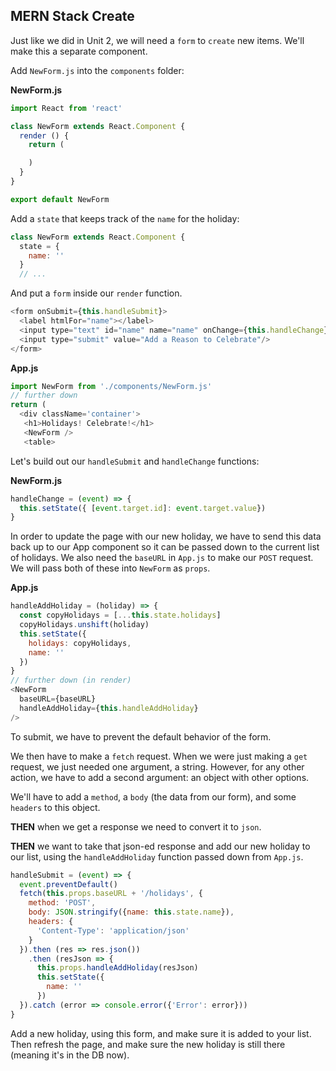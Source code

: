 ## MERN Stack Create

Just like we did in Unit 2, we will need a `form` to `create` new items. We'll make this a separate component.

Add `NewForm.js` into the `components` folder:

**NewForm.js**

```js
import React from 'react'

class NewForm extends React.Component {
  render () {
    return (

    )
  }
}

export default NewForm
```

Add a `state` that keeps track of the `name` for the holiday:

```js
class NewForm extends React.Component {
  state = {
    name: ''
  }
  // ...
```

And put a `form` inside our `render` function.

```js
<form onSubmit={this.handleSubmit}>
  <label htmlFor="name"></label>
  <input type="text" id="name" name="name" onChange={this.handleChange} value={this.state.name} placeholder="add a holiday"/>
  <input type="submit" value="Add a Reason to Celebrate"/>
</form>
```

**App.js**

```js
import NewForm from './components/NewForm.js'
// further down
return (
  <div className='container'>
   <h1>Holidays! Celebrate!</h1>
   <NewForm />
   <table>
```

<!--Make sure you show the semi-complete form before moving on -->

Let's build out our `handleSubmit` and `handleChange` functions:

<!--SEI1 1:41 -->

**NewForm.js**

```js
handleChange = (event) => {
  this.setState({ [event.target.id]: event.target.value})
}
```

In order to update the page with our new holiday, we have to send this data back up to our App component so it can be passed down to the current list of holidays. We also need the `baseURL` in `App.js` to make our `POST` request. We will pass both of these into `NewForm` as `props`.

<!--SEI1 1:51 -->

**App.js**

```js
handleAddHoliday = (holiday) => {
  const copyHolidays = [...this.state.holidays]
  copyHolidays.unshift(holiday)
  this.setState({
    holidays: copyHolidays,
    name: ''
  })
}
// further down (in render)
<NewForm
  baseURL={baseURL}
  handleAddHoliday={this.handleAddHoliday}
/>
```

To submit, we have to prevent the default behavior of the form.

We then have to make a `fetch` request. When we were just making a `get` request, we just needed one argument, a string. However, for any other action, we have to add a second argument: an object with other options.

We'll have to add a `method`, a `body` (the data from our form), and some `headers` to this object.

**THEN** when we get a response we need to convert it to `json`.

**THEN** we want to take that json-ed response and add our new holiday to our list, using the `handleAddHoliday` function passed down from `App.js`.

```js
handleSubmit = (event) => {
  event.preventDefault()
  fetch(this.props.baseURL + '/holidays', {
    method: 'POST',
    body: JSON.stringify({name: this.state.name}),
    headers: {
      'Content-Type': 'application/json'
    }
  }).then (res => res.json())
    .then (resJson => {
      this.props.handleAddHoliday(resJson)
      this.setState({
        name: ''
      })
  }).catch (error => console.error({'Error': error}))
}
```

Add a new holiday, using this form, and make sure it is added to your list. Then refresh the page, and make sure the new holiday is still there (meaning it's in the DB now).

<!--SEI1 2:05  -->
